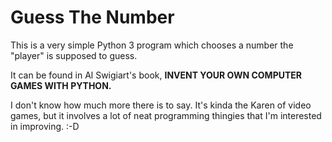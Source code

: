 # Guess The Number
This is a very simple Python 3 program which chooses a number the "player" is supposed to guess.

It can be found in Al Swigiart's book, **INVENT YOUR OWN COMPUTER GAMES WITH PYTHON.**

I don't know how much more there is to say. It's kinda the Karen of video games, but it involves a lot of neat programming thingies that I'm interested in improving. :-D